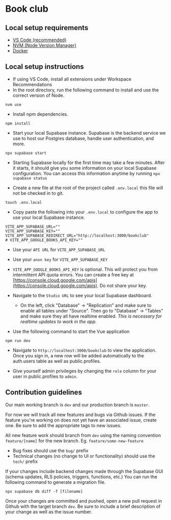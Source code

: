 # Book club

## Local setup requirements

-   [VS Code (recommended)](https://code.visualstudio.com/)
-   [NVM (Node Version Manager)](https://github.com/nvm-sh/nvm)
-   [Docker](https://www.docker.com/)

## Local setup instructions

-   If using VS Code, install all extensions under Workspace Recommendations
-   In the root directory, run the following command to install and use the correct version of Node.

```
nvm use
```

-   Install npm dependencies.

```
npm install
```

-   Start your local Supabase instance. Supabase is the backend service we use to host our Postgres database, handle user authentication, and more.

```
npx supabase start
```

-   Starting Supabase locally for the first time may take a few minutes. After it starts, it should give you some information on your local Supabase configuration. You can access this information anytime by running `npx supabase status`

-   Create a new file at the root of the project called `.env.local` this file will not be checked in to git.

```
touch .env.local
```

-   Copy paste the following into your `.env.local` to configure the app to use your local Supabase instance.

```
VITE_APP_SUPABASE_URL=""
VITE_APP_SUPABASE_KEY=""
VITE_APP_SUPABASE_REDIRECT_URL="http://localhost:3000/bookclub"
# VITE_APP_GOOGLE_BOOKS_API_KEY=""
```

-   Use your `API URL` for `VITE_APP_SUPABASE_URL`
-   Use your `anon key` for `VITE_APP_SUPABASE_KEY`
-   `VITE_APP_GOOGLE_BOOKS_API_KEY` is optional. This will protect you from intermittent API quota errors. You can create a free key at [https://console.cloud.google.com/apis](https://console.cloud.google.com/apis). Do not share your key.

-   Navigate to the `Studio URL` to see your local Supabase dashboard.

    -   On the left, click "Database" -> "Replication" and make sure to enable all tables under "Source". Then go to "Database" -> "Tables" and make sure they all have realtime enabled. _This is necessary for realtime updates to work in the app._

-   Use the following command to start the Vue application

```
npm run dev
```

-   Navigate to `http://localhost:3000/bookclub` to view the application. Once you sign in, a new row will be added automatically to the auth.users table as well as public.profiles.

-   Give yourself admin privileges by changing the `role` column for your user in public.profiles to `admin`.

## Contribution guidelines

Our main working branch is `dev` and our production branch is `master`.

For now we will track all new features and bugs via Github issues. If the feature you're working on does not yet have an associated issue, create one. Be sure to add the appropriate tags to new issues.

All new feature work should branch from `dev` using the naming convention `feature/[name]` for the new branch. Eg. `feature/some-new-feature`

-   Bug fixes should use the `bug/` prefix
-   Technical changes (no change to UI or functionality) should use the `tech/` prefix

If your changes include backend changes made through the Supabase GUI (schema updates, RLS policies, triggers, functions, etc.) You can run the following command to generate a migration file.

```
npx supabase db diff -f [filename]
```

Once your changes are committed and pushed, open a new pull request in Github with the target branch `dev`. Be sure to include a brief description of your change as well as the issue number.
